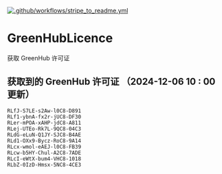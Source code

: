 [![.github/workflows/stripe_to_readme.yml](https://github.com/zjx-kimi/GreenHubLicence/actions/workflows/stripe_to_readme.yml/badge.svg)](https://github.com/zjx-kimi/GreenHubLicence/actions/workflows/stripe_to_readme.yml)
# GreenHubLicence
获取 GreenHub 许可证
## 获取到的 GreenHub 许可证 （2024-12-06 10 : 00 更新）
```
RLfJ-S7LE-s2Aw-l0C8-D891
RLf1-ybnA-fx2r-jUC8-DF30
RLer-mPOA-xAHP-jdC8-A811
RLej-UTEo-Rk7L-9QC8-04C3
RLdG-eLuN-Q1JY-SJC8-B4AE
RLd1-OXx9-Bycz-RoC8-9A14
RLcx-wmol-eAEJ-l0C8-FB39
RLcw-b5HY-Chul-A2C8-7ADE
RLcI-eWtX-bum4-VHC8-1018
RLbZ-0IzD-Hmsx-5NC8-4CE3
```
